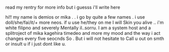 read my rentry for more info but i guesss i'll write here

hi!! my name is demios or mika . . i go by quite a few names . i use doll/she/fai/it/+ more neos. if u use he/they on me I will Skin you alive ..
i'm white filipno and severely Mentally il..sorru. I am a system host and a splitroject of mika kagehira timedeo and more
my mood and the way i act changes every five seocnds So . But i will not hesitate to Call u out on smth or insult u if i just dont like u.
